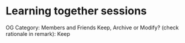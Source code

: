 # Learning together sessions

OG Category: Members and Friends
Keep, Archive or Modify? (check rationale in remark): Keep